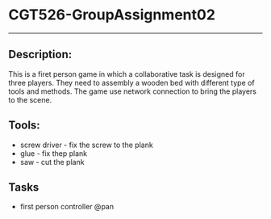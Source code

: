 # CGT526-GroupAssignment02
---
## Description:
This is a firet person game in which a collaborative task is designed for three players. They need to assembly a wooden bed with different type of tools and methods. The game use network connection to bring the players to the scene.
## Tools:
* screw driver - fix the screw to the plank
* glue - fix thep plank
* saw - cut the plank 
## Tasks
* first person controller @pan
